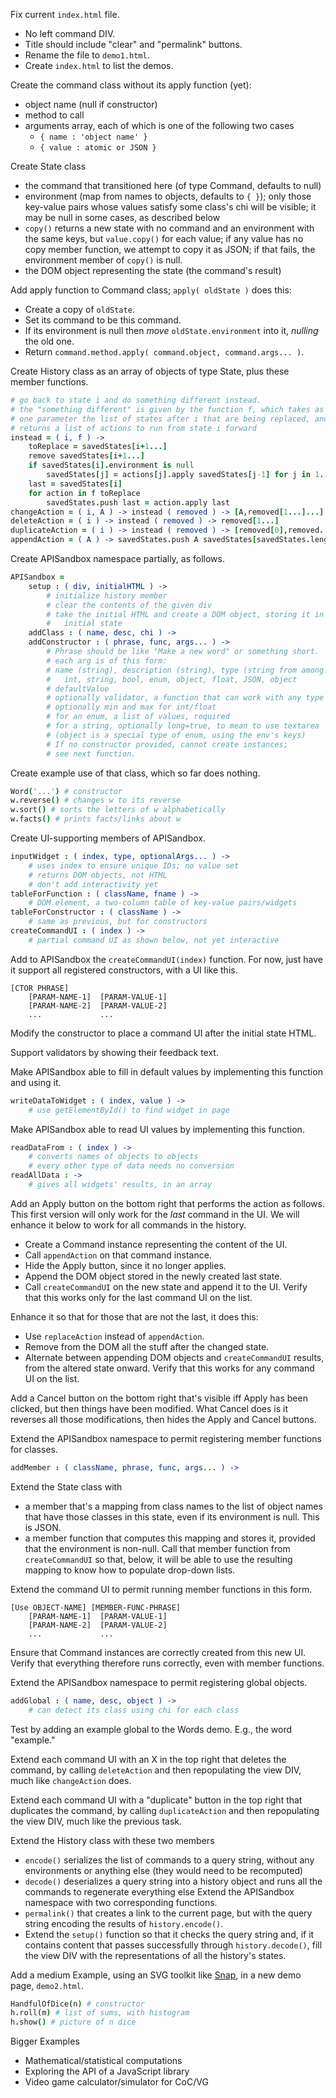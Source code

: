 
Fix current `index.html` file.
 * No left command DIV.
 * Title should include "clear" and "permalink" buttons.
 * Rename the file to `demo1.html`.
 * Create `index.html` to list the demos.

Create the command class without its apply function (yet):
 * object name (null if constructor)
 * method to call
 * arguments array, each of which is one of the following two cases
   * `{ name : 'object name' }`
   * `{ value : atomic or JSON }`

Create State class
 * the command that transitioned here (of type Command, defaults to null)
 * environment (map from names to objects, defaults to `{ }`); only those
   key-value pairs whose values satisfy some class's chi will be visible;
   it may be null in some cases, as described below
 * `copy()` returns a new state with no command and an environment with the
   same keys, but `value.copy()` for each value; if any value has no copy
   member function, we attempt to copy it as JSON; if that fails, the
   environment member of `copy()` is null.
 * the DOM object representing the state (the command's result)

Add apply function to Command class; `apply( oldState )` does this:
 * Create a copy of `oldState`.
 * Set its command to be this command.
 * If its environment is null then *move* `oldState.environment` into it,
   *nulling* the old one.
 * Return `command.method.apply( command.object, command.args... )`.

Create History class as an array of objects of type State, plus these
member functions.
```coffee
# go back to state i and do something different instead.
# the "something different" is given by the function f, which takes as its
# one parameter the list of states after i that are being replaced, and
# returns a list of actions to run from state i forward
instead = ( i, f ) ->
    toReplace = savedStates[i+1...]
    remove savedStates[i+1...]
    if savedStates[i].environment is null
        savedStates[j] = actions[j].apply savedStates[j-1] for j in 1..i
    last = savedStates[i]
    for action in f toReplace
        savedStates.push last = action.apply last
changeAction = ( i, A ) -> instead ( removed ) -> [A,removed[1...]...]
deleteAction = ( i ) -> instead ( removed ) -> removed[1...]
duplicateAction = ( i ) -> instead ( removed ) -> [removed[0],removed...]
appendAction = ( A ) -> savedStates.push A savedStates[savedStates.length-1]
```

Create APISandbox namespace partially, as follows.
```coffee
APISandbox =
    setup : ( div, initialHTML ) ->
        # initialize history member
        # clear the contents of the given div
        # take the initial HTML and create a DOM object, storing it in the
        #   initial state
    addClass : ( name, desc, chi ) ->
    addConstructor : ( phrase, func, args... ) ->
        # Phrase should be like "Make a new word" or something short.
        # each arg is of this form:
        # name (string), description (string), type (string from among:
        #   int, string, bool, enum, object, float, JSON, object
        # defaultValue
        # optionally validator, a function that can work with any type
        # optionally min and max for int/float
        # for an enum, a list of values, required
        # for a string, optionally long=true, to mean to use textarea
        # (object is a special type of enum, using the env's keys)
        # If no constructor provided, cannot create instances;
        # see next function.
```

Create example use of that class, which so far does nothing.
```coffee
Word('...') # constructor
w.reverse() # changes w to its reverse
w.sort() # sorts the letters of w alphabetically
w.facts() # prints facts/links about w
```

Create UI-supporting members of APISandbox.
```coffee
inputWidget : ( index, type, optionalArgs... ) ->
    # uses index to ensure unique IDs; no value set
    # returns DOM objects, not HTML
    # don't add interactivity yet
tableForFunction : ( className, fname ) ->
    # DOM element, a two-column table of key-value pairs/widgets
tableForConstructor : ( className ) ->
    # same as previous, but for constructors
createCommandUI : ( index ) ->
    # partial command UI as shown below, not yet interactive
```

Add to APISandbox the `createCommandUI(index)` function.  For now, just have
it support all registered constructors, with a UI like this.
```
[CTOR PHRASE]
    [PARAM-NAME-1]  [PARAM-VALUE-1]
    [PARAM-NAME-2]  [PARAM-VALUE-2]
    ...             ...
```

Modify the constructor to place a command UI after the initial state HTML.

Support validators by showing their feedback text.

Make APISandbox able to fill in default values by implementing this function
and using it.
```coffee
writeDataToWidget : ( index, value ) ->
    # use getElementById() to find widget in page
```

Make APISandbox able to read UI values by implementing this function.
```coffee
readDataFrom : ( index ) ->
    # converts names of objects to objects
    # every other type of data needs no conversion
readAllData : ->
    # gives all widgets' results, in an array
```

Add an Apply button on the bottom right that performs the action as follows.
This first version will only work for the *last* command in the UI.  We will
enhance it below to work for all commands in the history.
 * Create a Command instance representing the content of the UI.
 * Call `appendAction` on that command instance.
 * Hide the Apply button, since it no longer applies.
 * Append the DOM object stored in the newly created last state.
 * Call `createCommandUI` on the new state and append it to the UI.
Verify that this works only for the last command UI on the list.

Enhance it so that for those that are not the last, it does this:
 * Use `replaceAction` instead of `appendAction`.
 * Remove from the DOM all the stuff after the changed state.
 * Alternate between appending DOM objects and `createCommandUI` results,
   from the altered state onward.
Verify that this works for any command UI on the list.

Add a Cancel button on the bottom right that's visible iff Apply has been
clicked, but then things have been modified.  What Cancel does is it
reverses all those modifications, then hides the Apply and Cancel buttons.

Extend the APISandbox namespace to permit registering member functions for
classes.
```coffee
addMember : ( className, phrase, func, args... ) ->
```

Extend the State class with
 * a member that's a mapping from class names to the list of object names
   that have those classes in this state, even if its environment is null.
   This is JSON.
 * a member function that computes this mapping and stores it, provided that
   the environment is non-null.
Call that member function from `createCommandUI` so that, below, it will be
able to use the resulting mapping to know how to populate drop-down lists.

Extend the command UI to permit running member functions in this form.
```
[Use OBJECT-NAME] [MEMBER-FUNC-PHRASE]
    [PARAM-NAME-1]  [PARAM-VALUE-1]
    [PARAM-NAME-2]  [PARAM-VALUE-2]
    ...             ...
```

Ensure that Command instances are correctly created from this new UI.
Verify that everything therefore runs correctly, even with member functions.

Extend the APISandbox namespace to permit registering global objects.
```coffee
addGlobal : ( name, desc, object ) ->
    # can detect its class using chi for each class
```
Test by adding an example global to the Words demo.  E.g., the word
"example."

Extend each command UI with an X in the top right that deletes the command,
by calling `deleteAction` and then repopulating the view DIV, much like
`changeAction` does.

Extend each command UI with a "duplicate" button in the top right that
duplicates the command, by calling `duplicateAction` and then repopulating
the view DIV, much like the previous task.

Extend the History class with these two members
 * `encode()` serializes the list of commands to a query string, without any
   environments or anything else (they would need to be recomputed)
 * `decode()` deserializes a query string into a history object and runs all
   the commands to regenerate everything else
Extend the APISandbox namespace with two corresponding functions.
 * `permalink()` that creates a link to the current page, but with the query
   string encoding the results of `history.encode()`.
 * Extend the `setup()` function so that it checks the query string and, if
   it contains content that passes successfully through `history.decode()`,
   fill the view DIV with the representations of all the history's states.

Add a medium Example, using an SVG toolkit like [Snap](http://snapsvg.io),
in a new demo page, `demo2.html`.
```coffee
HandfulOfDice(n) # constructor
h.roll(m) # list of sums, with histogram
h.show() # picture of n dice
```

Bigger Examples
 * Mathematical/statistical computations
 * Exploring the API of a JavaScript library
 * Video game calculator/simulator for CoC/VG
